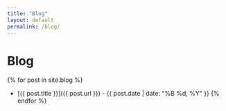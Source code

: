 ```yaml
---
title: "Blog"
layout: default
permalink: /blog/
---
```


# Blog

{% for post in site.blog %}
- [{{ post.title }}]({{ post.url }}) - {{ post.date | date: "%B %d, %Y" }}
{% endfor %}
